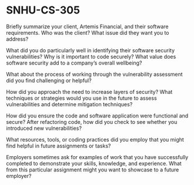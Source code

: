 # SNHU-CS-305
Briefly summarize your client, Artemis Financial, and their software requirements. Who was the client? What issue did they want you to address?

What did you do particularly well in identifying their software security vulnerabilities? Why is it important to code securely? What value does software security add to a company’s overall wellbeing?

What about the process of working through the vulnerability assessment did you find challenging or helpful?

How did you approach the need to increase layers of security? What techniques or strategies would you use in the future to assess vulnerabilities and determine mitigation techniques?

How did you ensure the code and software application were functional and secure? After refactoring code, how did you check to see whether you introduced new vulnerabilities?

What resources, tools, or coding practices did you employ that you might find helpful in future assignments or tasks?

Employers sometimes ask for examples of work that you have successfully completed to demonstrate your skills, knowledge, and experience. What from this particular assignment might you want to showcase to a future employer?
